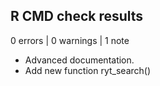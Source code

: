 ## R CMD check results

0 errors | 0 warnings | 1 note

* Advanced documentation.
* Add new function ryt_search()
